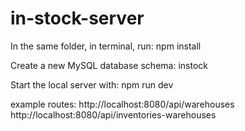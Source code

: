 # in-stock-server

In the same folder, in terminal, run:  npm install

Create a new MySQL database schema: instock

Start the local server with: npm run dev

example routes: http://localhost:8080/api/warehouses
http://localhost:8080/api/inventories-warehouses